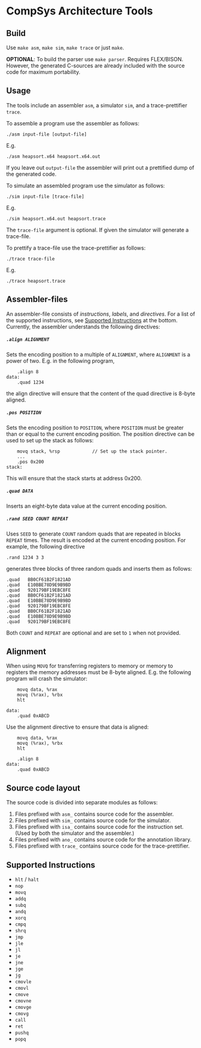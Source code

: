 # CompSys Architecture Tools

## Build

Use `make asm`, `make sim`, `make trace` or just `make`.

**OPTIONAL**: To build the parser use `make parser`. Requires FLEX/BISON. However, the generated C-sources are already included with the source code for maximum portability.

## Usage

The tools include an assembler `asm`, a simulator `sim`, and a trace-prettifier `trace`.

To assemble a program use the assembler as follows:

    ./asm input-file [output-file]

E.g.

    ./asm heapsort.x64 heapsort.x64.out

If you leave out `output-file` the assembler will print out a prettified dump of the generated code.

To simulate an assembled program use the simulator as follows:

    ./sim input-file [trace-file]

E.g.

    ./sim heapsort.x64.out heapsort.trace

The `trace-file` argument is optional. If given the simulator will generate a trace-file.

To prettify a trace-file use the trace-prettifier as follows:

    ./trace trace-file

E.g.

    ./trace heapsort.trace

## Assembler-files

An assembler-file consists of *instructions*, *labels*, and *directives*. For a list of the supported instructions, see [Supported Instructions](#supported-instructions) at the bottom. Currently, the assembler understands the following directives:

##### `.align ALIGNMENT`

Sets the encoding position to a multiple of `ALIGNMENT`, where `ALIGNMENT` is a power of two. E.g. in the following program,

```
    .align 8
data:
    .quad 1234
```

the align directive will ensure that the content of the quad directive is 8-byte aligned.

##### `.pos POSITION`

Sets the encoding position to `POSITION`, where `POSITION` must be greater than or equal to the current encoding position. The position directive can be used to set up the stack as follows:

```
    movq stack, %rsp            // Set up the stack pointer.
    ...
    .pos 0x200
stack:
```

This will ensure that the stack starts at address 0x200.

##### `.quad DATA`

Inserts an eight-byte data value at the current encoding position.

##### `.rand SEED COUNT REPEAT`

Uses `SEED` to generate `COUNT` random quads that are repeated in blocks `REPEAT` times. The result is encoded at the current encoding position. For example, the following directive

```
.rand 1234 3 3
```

generates three blocks of three random quads and inserts them as follows:

```
.quad   BB0CF61B2F1821AD
.quad   E10BBE78D9E9B9BD
.quad   920179BF19EBC8FE
.quad   BB0CF61B2F1821AD
.quad   E10BBE78D9E9B9BD
.quad   920179BF19EBC8FE
.quad   BB0CF61B2F1821AD
.quad   E10BBE78D9E9B9BD
.quad   920179BF19EBC8FE
```

Both `COUNT` and `REPEAT` are optional and are set to `1` when not provided.

## Alignment

When using `MOVQ` for transferring registers to memory or memory to registers the memory addresses must be 8-byte aligned. E.g. the following program will crash the simulator:

```
    movq data, %rax
    movq (%rax), %rbx
    hlt

data:
    .quad 0xABCD
```

Use the alignment directive to ensure that data is aligned:

```
    movq data, %rax
    movq (%rax), %rbx
    hlt

    .align 8
data:
    .quad 0xABCD
```

## Source code layout

The source code is divided into separate modules as follows:

  1) Files prefixed with `asm_` contains source code for the assembler.
  2) Files prefixed with `sim_` contains source code for the simulator.
  3) Files prefixed with `isa_` contains source code for the instruction set. (Used by both the simulator and the assembler.)
  4) Files prefixed with `ano_` contains source code for the annotation library.
  5) Files prefixed with `trace_` contains source code for the trace-prettifier.

## Supported Instructions

  * `hlt` / `halt`
  * `nop`
  * `movq`
  * `addq`
  * `subq`
  * `andq`
  * `xorq`
  * `cmpq`
  * `shrq`
  * `jmp`
  * `jle`
  * `jl`
  * `je`
  * `jne`
  * `jge`
  * `jg`
  * `cmovle`
  * `cmovl`
  * `cmove`
  * `cmovne`
  * `cmovge`
  * `cmovg`
  * `call`
  * `ret`
  * `pushq`
  * `popq`

